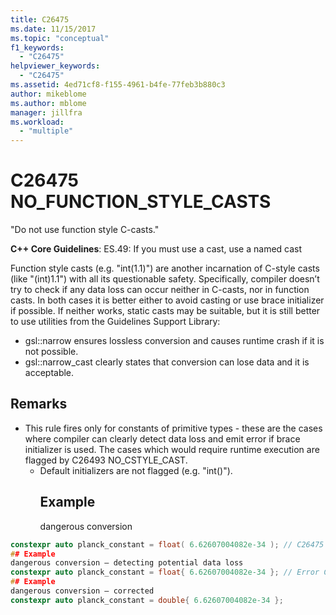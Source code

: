 ```yaml
---
title: C26475
ms.date: 11/15/2017
ms.topic: "conceptual"
f1_keywords:
  - "C26475"
helpviewer_keywords:
  - "C26475"
ms.assetid: 4ed71cf8-f155-4961-b4fe-77feb3b880c3
author: mikeblome
ms.author: mblome
manager: jillfra
ms.workload:
  - "multiple"
---
```

# C26475 NO_FUNCTION_STYLE_CASTS
"Do not use function style C-casts."

**C++ Core Guidelines**:
ES.49: If you must use a cast, use a named cast

Function style casts (e.g. "int(1.1)") are another incarnation of C-style casts (like "(int)1.1") with all its questionable safety. Specifically, compiler doesn’t try to check if any data loss can occur neither in C-casts, nor in function casts. In both cases it is better either to avoid casting or use brace initializer if possible. If neither works, static casts may be suitable, but it is still better to use utilities from the Guidelines Support Library:
-   gsl::narrow ensures lossless conversion and causes runtime crash if it is not possible.
-   gsl::narrow_cast clearly states that conversion can lose data and it is acceptable.

## Remarks
- This rule fires only for constants of primitive types - these are the cases where compiler can clearly detect data loss and emit error if brace initializer is used. The cases which would require runtime execution are flagged by C26493 NO_CSTYLE_CAST.
  - Default initializers are not flagged (e.g. "int()").
    ## Example
    dangerous conversion

```cpp
constexpr auto planck_constant = float( 6.62607004082e-34 ); // C26475
## Example
dangerous conversion – detecting potential data loss
constexpr auto planck_constant = float{ 6.62607004082e-34 }; // Error C2397
## Example
dangerous conversion – corrected
constexpr auto planck_constant = double{ 6.62607004082e-34 };
```
